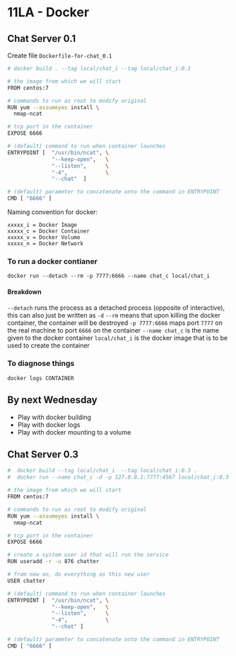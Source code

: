 # 11LA - Docker

## Chat Server 0.1

Create file `Dockerfile-for-chat_0.1`
```bash
# docker build . --tag local/chat_i --tag local/chat_i:0.1

# the image from which we will start
FROM centos:7

# commands to run as root to modify original
RUN yum --assumeyes install \
  nmap-ncat

# tcp port in the container
EXPOSE 6666

# (default) command to run when container launches
ENTRYPOINT [  "/usr/bin/ncat", \
              "--keep-open",   \
              "--listen",      \
              "-4",            \
              "--chat"  ]

# (default) parameter to concatenate onto the command in ENTRYPOINT
CMD [ "6666" ]
```

Naming convention for docker:
```
xxxxx_i = Docker Image
xxxxx_c = Docker Container
xxxxx_v = Docker Volume
xxxxx_n = Docker Network
```

### To run a docker contianer

```
docker run --detach --rm -p 7777:6666 --name chat_c local/chat_i
```

#### Breakdown
`--detach` runs the process as a detached process (opposite of interactive), this can also just be written as `-d`
`--rm` means that upon killing the docker container, the container will be destroyed
`-p 7777:6666` maps port `7777` on the real machine to port `6666` on the container
`--name chat_c` is the name given to the docker container
`local/chat_i` is the docker image that is to be used to create the container

### To diagnose things
`docker logs CONTAINER`


## By next Wednesday
- Play with docker building
- Play with docker logs
- Play with docker mounting to a volume

## Chat Server 0.3
```bash
#  docker build --tag local/chat_i  --tag local/chat_i:0.3 .
#  docker run --name chat_c -d -p 127.0.0.1:7777:4567 local/chat_i:0.3 4567

# the image from which we will start
FROM centos:7

# commands to run as root to modify original
RUN yum --assumeyes install \
  nmap-ncat

# tcp port in the container
EXPOSE 6666

# create a system user id that will run the service
RUN useradd -r -u 876 chatter

# from now on, do everything as this new user
USER chatter

# (default) command to run when container launches
ENTRYPOINT [  "/usr/bin/ncat", \
              "--keep-open",   \
              "--listen",      \
              "-4",            \
              "--chat" ]

# (default) parameter to concatenate onto the command in ENTRYPOINT
CMD [ "6666" ]
```